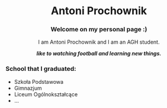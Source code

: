 # <div align="center"> Antoni Prochownik </div>
### <div align="center"> Welcome on my personal page :) </div>



 <div align="center"> I am Antoni Prochownik and I am an AGH student.

_**like to watching football and learning new things.**_ </div>


### School that I graduated:
* Szkoła Podstawowa
* Gimnazjum
* Liceum Ogólnokształcące 
* ...




